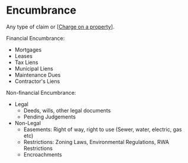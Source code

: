 # Encumbrance

Any type of claim or [[Charge on a property]].

Financial Encumbrance:

- Mortgages
- Leases
- Tax Liens
- Municipal Liens
- Maintenance Dues
- Contractor's Liens

Non-financial Encumbrance:

- Legal
  - Deeds, wills, other legal documents
  - Pending Judgements
- Non-Legal
  - Easements: Right of way, right to use (Sewer, water, electric, gas etc)
  - Restrictions: Zoning Laws, Environmental Regulations, RWA Restrictions
  - Encroachments


[//begin]: # "Autogenerated link references for markdown compatibility"
[Charge on a property]: <Charge on a property> "Charge on a property"
[//end]: # "Autogenerated link references"